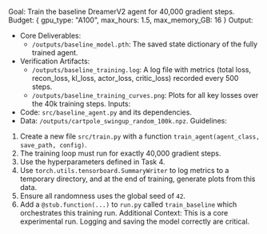 Goal: Train the baseline DreamerV2 agent for 40,000 gradient steps.
Budget: { gpu_type: "A100", max_hours: 1.5, max_memory_GB: 16 }
Output:
- Core Deliverables:
    - `/outputs/baseline_model.pth`: The saved state dictionary of the fully trained agent.
- Verification Artifacts:
    - `/outputs/baseline_training.log`: A log file with metrics (total loss, recon_loss, kl_loss, actor_loss, critic_loss) recorded every 500 steps.
    - `/outputs/baseline_training_curves.png`: Plots for all key losses over the 40k training steps.
Inputs:
- Code: `src/baseline_agent.py` and its dependencies.
- Data: `/outputs/cartpole_swingup_random_100k.npz`.
Guidelines:
1.  Create a new file `src/train.py` with a function `train_agent(agent_class, save_path, config)`.
2.  The training loop must run for exactly 40,000 gradient steps.
3.  Use the hyperparameters defined in Task 4.
4.  Use `torch.utils.tensorboard.SummaryWriter` to log metrics to a temporary directory, and at the end of training, generate plots from this data.
5.  Ensure all randomness uses the global seed of `42`.
6.  Add a `@stub.function(...)` to `run.py` called `train_baseline` which orchestrates this training run.
Additional Context: This is a core experimental run. Logging and saving the model correctly are critical.
